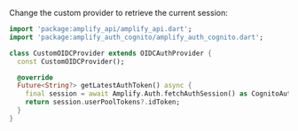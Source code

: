 Change the custom provider to retrieve the current session:

```dart
import 'package:amplify_api/amplify_api.dart';
import 'package:amplify_auth_cognito/amplify_auth_cognito.dart';

class CustomOIDCProvider extends OIDCAuthProvider {
  const CustomOIDCProvider();

  @override
  Future<String?> getLatestAuthToken() async {
    final session = await Amplify.Auth.fetchAuthSession() as CognitoAuthSession;
    return session.userPoolTokens?.idToken;
  }
}
```

<inline-fragment platform="flutter" src="~/lib/graphqlapi/fragments/flutter/authz/2X_add_plugin.md"></inline-fragment>
